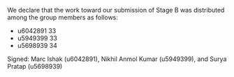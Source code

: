We declare that the work toward our submission of Stage B was distributed among the group members as follows:

* u6042891 33
* u5949399 33
* u5698939 34

Signed: Marc Ishak (u6042891), Nikhil Anmol Kumar (u5949399), and Surya Pratap (u5698939)
